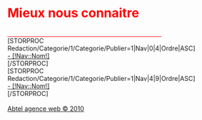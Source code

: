 <!--Redatction/Menu/Pied-->
<div class="LigneTitreBlanc"  style="width:345px;">
	<div class="TitreArticleBlanc"><h1 style="color:#FF0000">Mieux nous connaitre</h1></div>
	<div class="traitBlanc" style="border-bottom:1px solid #FF0000;">&nbsp;</div>
</div>
<div class="Clear"></div>
<div class="ColSousMenuGauche">
	<!-- element du sous menu limité à 3 lignes dans la maquette -->
	[STORPROC Redaction/Categorie/1/Categorie/Publier=1|Nav|0|4|Ordre|ASC]
		<div class="elementMenuPied"><a href="/Navigation/[!Nav::Url!]" >- [!Nav::Nom!]</a></div>	
	[/STORPROC]
</div>
<div class="ColSousMenuDroite">
	<!-- element du sous menu limité à 3 lignes dans la maquette -->
	[STORPROC Redaction/Categorie/1/Categorie/Publier=1|Nav|4|9|Ordre|ASC]
		<div class="elementMenuPied"><a href="/Navigation/[!Nav::Url!]" >- [!Nav::Nom!]</a></div>	
	[/STORPROC]
	<div class="elementMenuPied">
		<br /><a href="http://agence-web.abtel.fr" onClick="window.open(this.href);return false" class="PiedAbtel">Abtel agence web &copy; 2010</a>
	</div>
</div>
